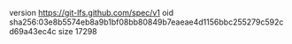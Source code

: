 version https://git-lfs.github.com/spec/v1
oid sha256:03e8b5574eb8a9b1bf08bb80849b7eaeae4d1156bbc255279c592cd69a43ec4c
size 17298
